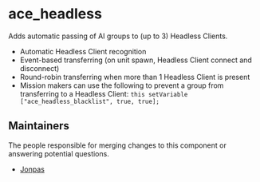 ace_headless
============

Adds automatic passing of AI groups to (up to 3) Headless Clients.
- Automatic Headless Client recognition
- Event-based transferring (on unit spawn, Headless Client connect and disconnect)
- Round-robin transferring when more than 1 Headless Client is present
- Mission makers can use the following to prevent a group from transferring to a Headless Client:
    `this setVariable ["ace_headless_blacklist", true, true];`


## Maintainers

The people responsible for merging changes to this component or answering potential questions.

- [Jonpas](http://github.com/jonpas)
